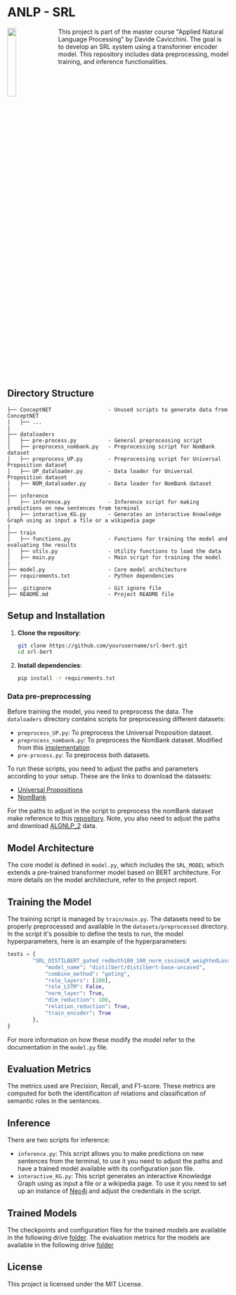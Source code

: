# ANLP - SRL
<img src="https://github.com/DavidC001/ANLP/assets/40665241/6228ccbb-da4c-4662-84ce-6216dc5cf5b8" align="left" width="20%" style="margin-right: 15px; margin-bottom: 10px;" />

This project is part of the master course "Applied Natural Language Processing" by Davide Cavicchini. The goal is to develop an SRL system using a transformer encoder model. This repository includes data preprocessing, model training, and inference functionalities.

<br clear="left"/>


## Directory Structure

```
├── ConceptNET                  - Unused scripts to generate data from ConceptNET
|   ├── ...
|
├── dataloaders
│   ├── pre-process.py          - General preprocessing script
│   ├── preprocess_nombank.py   - Preprocessing script for NomBank dataset
│   ├── preprocess_UP.py        - Preprocessing script for Universal Proposition dataset
│   ├── UP_dataloader.py        - Data loader for Universal Proposition dataset
│   ├── NOM_dataloader.py       - Data loader for NomBank dataset
|
├── inference                  
│   ├── inference.py            - Inference script for making predictions on new sentences from terminal
│   ├── interactive_KG.py       - Generates an interactive Knowledge Graph using as input a file or a wikipedia page
|
├── train
│   ├── functions.py            - Functions for training the model and evaluating the results
│   ├── utils.py                - Utility functions to load the data
│   ├── main.py                 - Main script for training the model
|
├── model.py                    - Core model architecture
├── requirements.txt            - Python dependencies
|
├── .gitignore                  - Git ignore file
├── README.md                   - Project README file
```

## Setup and Installation

1. **Clone the repository**:
    ```bash
    git clone https://github.com/yourusername/srl-bert.git
    cd srl-bert
    ```

2. **Install dependencies**:
    ```bash
    pip install -r requirements.txt
    ```

### Data pre-preprocessing

Before training the model, you need to preprocess the data. The `dataloaders` directory contains scripts for preprocessing different datasets:

- `preprocess_UP.py`: To preprocess the Universal Proposition dataset.
- `preprocess_nombank.py`: To preprocess the NomBank dataset. Modified from this [implementation](https://github.com/CogComp/SRL-English.git)
- `pre-process.py`: To preprocess both datasets.

To run these scripts, you need to adjust the paths and parameters according to your setup.
These are the links to download the datasets:
- [Universal Propositions](https://github.com/UniversalPropositions/UP-1.0.git)
- [NomBank](https://nlp.cs.nyu.edu/meyers/NomBank.html)

For the paths to adjust in the script to preprocess the nomBank dataset make reference to this [repository](https://github.com/CogComp/SRL-English.git). Note, you also need to adjust the paths and download [ALGNLP_2](https://github.com/Hai-Pham/ALGNLP_2.git) data.

## Model Architecture

The core model is defined in `model.py`, which includes the `SRL_MODEL` which extends a pre-trained transformer model based on BERT architecture.
For more details on the model architecture, refer to the project report.

## Training the Model

The training script is managed by `train/main.py`. The datasets need to be properly preprocessed and available in the `datasets/preprocessed` directory.
In the script it's possible to define the tests to run, the model hyperparameters, here is an example of the hyperparameters:

```python
tests = {
        "SRL_DISTILBERT_gated_redboth100_100_norm_cosineLR_weightedLoss": {
            "model_name": "distilbert/distilbert-base-uncased",
            "combine_method": "gating",
            "role_layers": [100],
            "role_LSTM": False,
            "norm_layer": True,
            "dim_reduction": 100,
            "relation_reduction": True,
            "train_encoder": True
        },
}
```

For more information on how these modify the model refer to the documentation in the `model.py` file.

## Evaluation Metrics

The metrics used are Precision, Recall, and F1-score. These metrics are computed for both the identification of relations and classification of semantic roles in the sentences.

## Inference

There are two scripts for inference:
- `inference.py`: This script allows you to make predictions on new sentences from the terminal, to use it you need to adjust the paths and have a trained model available with its configuration json file.
- `interactive_KG.py`: This script generates an interactive Knowledge Graph using as input a file or a wikipedia page. To use it you need to set up an instance of [Neo4j](https://neo4j.com/) and adjust the credentials in the script.

## Trained Models

The checkpoints and configuration files for the trained models are available in the following drive [folder](https://drive.google.com/drive/folders/18aqSxo3HIs4e1XQCdYkuUqP5_P8cyNVd?usp=sharing).
The evaluation metrics for the models are available in the following drive [folder](https://drive.google.com/drive/folders/18pG4_AUdEhkgXMq4ZbyripT7SpwgVXuO?usp=sharing)

## License

This project is licensed under the MIT License.
